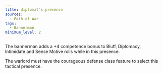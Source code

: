 ```yaml
---
title: diplomat's presence
sources:
  - Path of War
tags:
  - Bannerman
minimum_level: 2
---
```


The bannerman adds a +4 competence bonus to Bluff, Diplomacy, Intimidate and Sense Motive rolls while in this presence.

The warlord must have the courageous defense class feature to select this tactical presence.
